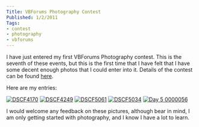 ```yaml
---
Title: VBForums Photography Contest
Published: 1/2/2011
Tags:
- contest
- photography
- vbforums
---
```


I have just entered my first VBForums Photography contest. This is the seventh of these events, but this is the first time that I have felt that I have some decent enough photos that I could enter into it. Details of the contest can be found [here](http://www.vbforums.com/announcement.php?f=25&a=49).

Here are my entries:

[![DSCF4170](http://farm5.static.flickr.com/4057/5132631610_236683938c.jpg)](http://www.flickr.com/photos/gep13/5132631610/) [![DSCF4249](http://farm2.static.flickr.com/1100/5132042185_2b40ebd93b.jpg)](http://www.flickr.com/photos/gep13/5132042185/) [![DSCF5061](http://farm6.static.flickr.com/5081/5215025196_36a85f2f93.jpg)](http://www.flickr.com/photos/gep13/5215025196/) [![DSCF5034](http://farm5.static.flickr.com/4103/5214431383_8b902d6d86.jpg)](http://www.flickr.com/photos/gep13/5214431383/) [![Day 5 0000056](http://farm5.static.flickr.com/4108/5214573197_7981158ae2.jpg)](http://www.flickr.com/photos/gep13/5214573197/)

I would welcome any feedback on these pictures, although bear in mind, I am only getting started with photography, and I know I have a lot to learn.
